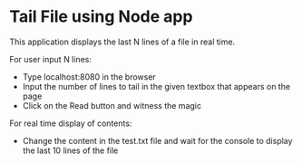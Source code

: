 # Tail File using Node app
This application displays the last N lines of a file in real time.

For user input N lines:
- Type localhost:8080 in the browser
- Input the number of lines to tail in the given textbox that appears on the page
- Click on the Read button and witness the magic

For real time display of contents:
- Change the content in the test.txt file and wait for the console to display the last 10 lines of the file
